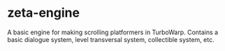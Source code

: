 # zeta-engine
A basic engine for making scrolling platformers in TurboWarp. Contains a basic dialogue system, level transversal system, collectible system, etc.
